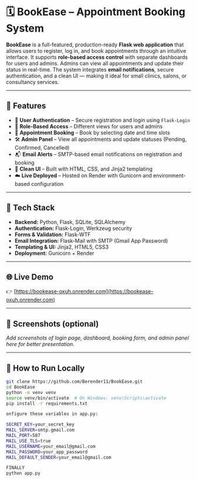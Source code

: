 # 🗓️ BookEase – Appointment Booking System

**BookEase** is a full-featured, production-ready **Flask web application** that allows users to register, log in, and book appointments through an intuitive interface. It supports **role-based access control** with separate dashboards for users and admins. Admins can view all appointments and update their status in real-time. The system integrates **email notifications**, secure authentication, and a clean UI — making it ideal for small clinics, salons, or consultancy services.

---

## 🚀 Features

- 🔐 **User Authentication** – Secure registration and login using `Flask-Login`
- 👥 **Role-Based Access** – Different views for users and admins
- 📅 **Appointment Booking** – Book by selecting date and time slots
- 🛠 **Admin Panel** – View all appointments and update statuses (Pending, Confirmed, Cancelled)
- 📬 **Email Alerts** – SMTP-based email notifications on registration and booking
- 🎨 **Clean UI** – Built with HTML, CSS, and Jinja2 templating
- ☁️ **Live Deployed** – Hosted on Render with Gunicorn and environment-based configuration

---

## 🧰 Tech Stack

- **Backend:** Python, Flask, SQLite, SQLAlchemy
- **Authentication:** Flask-Login, Werkzeug security
- **Forms & Validation:** Flask-WTF
- **Email Integration:** Flask-Mail with SMTP (Gmail App Password)
- **Templating & UI:** Jinja2, HTML5, CSS3
- **Deployment:** Gunicorn + Render

---

## 🌐 Live Demo

👉 [https://bookease-oxuh.onrender.com](https://bookease-oxuh.onrender.com)

---

## 📸 Screenshots (optional)

_Add screenshots of login page, dashboard, booking form, and admin panel here for better presentation._

---

## 📂 How to Run Locally

```bash
git clone https://github.com/Berender11/BookEase.git
cd BookEase
python -m venv venv
source venv/bin/activate  # On Windows: venv\Scripts\activate
pip install -r requirements.txt

onfigure these variables in app.py:

SECRET_KEY=your_secret_key
MAIL_SERVER=smtp.gmail.com
MAIL_PORT=587
MAIL_USE_TLS=true
MAIL_USERNAME=your_email@gmail.com
MAIL_PASSWORD=your_app_password
MAIL_DEFAULT_SENDER=your_email@gmail.com

FINALLY
python app.py
